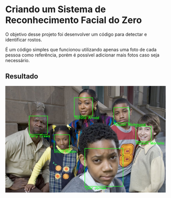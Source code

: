 # Criando um Sistema de Reconhecimento Facial do Zero

O objetivo desse projeto foi desenvolver um código para detectar e identificar rostos.

É um código simples que funcionou utilizando apenas uma foto de cada pessoa como referência, porém é possível adicionar mais fotos caso seja necessário.

## Resultado

<img src="./images/resultado.png" width="600">
